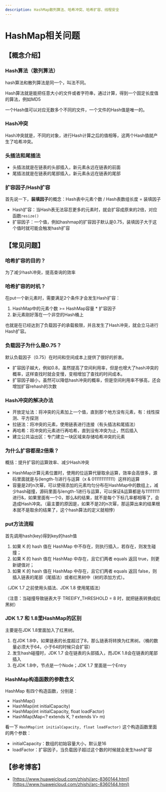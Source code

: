```yaml
---
description: HashMap散列算法、哈希冲突、哈希扩容、线程安全
---
```


# HashMap相关问题

## 【概念介绍】

### Hash算法（散列算法）

hash算法和散列算法是同一个，叫法不同。

Hash算法就是能把任意大小的文件或者字符串，通过计算，得到一个固定长度值的算法，例如MD5

一个Hash值可以对应无数多个不同的文件，一个文件的Hash值是唯一的。

### Hash冲突

Hash冲突就是，不同的对象，进行Hash计算之后的值相等，这两个Hash值就产生了哈希冲突。

### 头插法和尾插法

* 头插法就是在链表的头部插入，新元素永远在链表的前面
* 尾插法就是在链表的尾部插入，新元素永远在链表的尾部

### 扩容因子/Hash扩容

首先说一下，**装填因子**的概念：Hash表中元素个数 / Hash表数组长度 = 装填因子

* Hash扩容：当Hash表无法容忍更多的元素时，就会扩容成原来的2倍，对应函数`resize()`
* 扩容因子：一个值，例如hashmap的扩容因子默认是0.75，装填因子大于这个值时就可能会触发hash扩容



## 【常见问题】

### 哈希扩容的目的？

为了减少hash冲突，提高查询的效率

### 哈希扩容的时机？

在put一个新元素时，需要满足2个条件才会发生Hash扩容：

1. HashMap中的元素个数 &gt;= HashMap容量 \* 扩容因子
2. 新元素刚好落在一个非空的Hash桶上

也就是在已经达到了负载因子的承载极限，并且发生了Hash冲突，就会立马进行Hash扩容。

### 负载因子为什么是0.75？

默认负载因子（0.75）在时间和空间成本上提供了很好的折衷。

* 扩容因子越大，例如0.8，虽然提高了空间利用率，但是也增大了hash冲突的概率，这样查找时就会变慢，变相增加了查找的时间成本。
* 扩容因子越小，虽然可以降低hash冲突的概率，但是空间利用率不够高，还会增加扩容rehash的次数

### Hash冲突的解决办法

* 开放定址法：将冲突的元素加上一个值，直到那个地方没有元素，有：线性探测、平方探测
* 拉链法：将冲突的元素，使用链表进行连接（有头插法和尾插法）
* 再哈希：将冲突的元素进行再哈希，直到没有冲突为止，然后插入
* 建立公共溢出区：专门建立一块区域来存储哈希冲突的元素

### 为什么扩容都是2倍乘？

概括：提升扩容的运算效率、减少Hash冲突

* HashMap计算元素位置时，使用的位运算代替取余运算，效率会高很多，源码里面就是与\(length-1\)进行与运算（x & 011111111111）这样的运算
* 容量是2的n次幂，可以使得添加的元素均匀分布在HashMap中的数组上，减少hash碰撞，源码里面与length-1进行与运算，可以保证&运算都是与11111111进行&，如果里面有一个0，那么&的结果，就不是每个下标几率都相等了，会造成Hash冲突。（最主要的原因是，如果不是2的n次幂，那运算出来的结果根本就不是取余的结果了，这个hash算法的定义就相悖）

### put方法流程

首先调用hash\(key\)得到key的hash值

1. 如果 K 的 hash 值在 HashMap 中不存在，则执行插入，若存在，则发生碰撞；　
2. 如果 K 的 hash 值在 HashMap 中存在，且它们两者 equals 返回 true，则更新键值对；　
3. 如果 K 的 hash 值在 HashMap 中存在，且它们两者 equals 返回 false，则插入链表的尾部（尾插法）或者红黑树中（树的添加方式）。

（JDK 1.7 之前使用头插法、JDK 1.8 使用尾插法）

（注意：当碰撞导致链表大于 TREEIFY\_THRESHOLD = 8 时，就把链表转换成红黑树）

### JDK 1.7 和 1.8里HashMap的区别

主要是在JDK 1.8里面加入了红黑树。

1. 在JDK 1.8中，如果链表的长度超过了8，那么链表将转换为红黑树。（桶的数量必须大于64，小于64的时候只会扩容）
2. 发生hash碰撞时，JDK 1.7 会在链表的头部插入，而JDK 1.8会在链表的尾部插入
3. 在JDK 1.8中，节点是一个Node；JDK 1.7 里面是一个Entry



### HashMap构造函数的参数含义

HashMap 有四个构造函数，分别是：

* HashMap\(\)
* HashMap\(int initialCapacity\)
* HashMap\(int initialCapacity, float loadFactor\)
* HashMap\(Map&lt;? extends K, ? extends V&gt; m\)

看一下 `HashMap(int initialCapacity, float loadFactor)` 这个构造函数里面的两个参数：

* initialCapacity：数组的初始容量大小，默认是16
* loadFactor：扩容因子，当负载因子超过这个数的时候就会发生hash扩容

  





## 【参考博客】

* [https://www.huaweicloud.com/zhishi/arc-8360144.html](https://www.huaweicloud.com/zhishi/arc-8360144.html)



